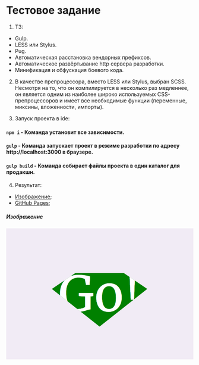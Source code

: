 # Тестовое задание

1. ТЗ:
+ Gulp.
+ LESS или Stylus.
+ Pug.
+ Автоматическая расстановка вендорных префиксов.
+ Автоматическое развёртывание http сервера разработки.
+ Минификация и обфускация боевого кода.

2. В качестве препроцессора, вместо LESS или Stylus, выбран SCSS. Несмотря на то, что он компилируется в несколько раз медленнее, он является одним из наиболее широко используемых CSS-препроцессоров и имеет все необходимые функции (переменные, миксины, вложенности, импорты).

3. Запуск проекта в ide:
#### `npm i` - Команда установит все зависимости.
#### `gulp` - Команда запускает проект в режиме разработки по адресу http://localhost:3000 в браузере.
#### `gulp build` - Команда собирает файлы проекта в один каталог для продакшн.

4. Результат:
+ [Изображение](#Image);
+ [GitHub Pages](http://alexdyatlov.github.io/mov-task);

##### <a name="Image"></a> Изображение
<p align="center">
  <img src="https://github.com/AlexDyatlov/mov-task/raw/master/app/img/readme.png">
</p>